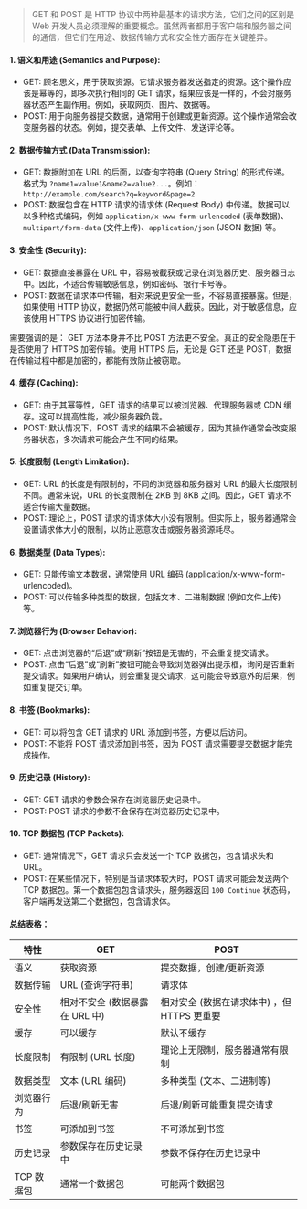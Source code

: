 > GET 和 POST 是 HTTP 协议中两种最基本的请求方法，它们之间的区别是 Web 开发人员必须理解的重要概念。虽然两者都用于客户端和服务器之间的通信，但它们在用途、数据传输方式和安全性方面存在关键差异。

#### 1. 语义和用途 (Semantics and Purpose):

- GET: 顾名思义，用于获取资源。它请求服务器发送指定的资源。这个操作应该是幂等的，即多次执行相同的 GET 请求，结果应该是一样的，不会对服务器状态产生副作用。例如，获取网页、图片、数据等。
- POST: 用于向服务器提交数据，通常用于创建或更新资源。这个操作通常会改变服务器的状态。例如，提交表单、上传文件、发送评论等。

#### 2. 数据传输方式 (Data Transmission):

- GET: 数据附加在 URL 的后面，以查询字符串 (Query String) 的形式传递。格式为 `?name1=value1&name2=value2...`。例如：`http://example.com/search?q=keyword&page=2`
- POST: 数据包含在 HTTP 请求的请求体 (Request Body) 中传递。数据可以以多种格式编码，例如 `application/x-www-form-urlencoded` (表单数据)、`multipart/form-data` (文件上传)、`application/json` (JSON 数据) 等。

#### 3. 安全性 (Security):

- GET: 数据直接暴露在 URL 中，容易被截获或记录在浏览器历史、服务器日志中。因此，不适合传输敏感信息，例如密码、银行卡号等。
- POST: 数据在请求体中传输，相对来说更安全一些，不容易直接暴露。但是，如果使用 HTTP 协议，数据仍然可能被中间人截获。因此，对于敏感信息，应该使用 HTTPS 协议进行加密传输。

需要强调的是： GET 方法本身并不比 POST 方法更不安全。真正的安全隐患在于是否使用了 HTTPS 加密传输。使用 HTTPS 后，无论是 GET 还是 POST，数据在传输过程中都是加密的，都能有效防止被窃取。

#### 4. 缓存 (Caching):

- GET: 由于其幂等性，GET 请求的结果可以被浏览器、代理服务器或 CDN 缓存。这可以提高性能，减少服务器负载。
- POST: 默认情况下，POST 请求的结果不会被缓存，因为其操作通常会改变服务器状态，多次请求可能会产生不同的结果。

#### 5. 长度限制 (Length Limitation):

- GET: URL 的长度是有限制的，不同的浏览器和服务器对 URL 的最大长度限制不同。通常来说，URL 的长度限制在 2KB 到 8KB 之间。因此，GET 请求不适合传输大量数据。
- POST: 理论上，POST 请求的请求体大小没有限制。但实际上，服务器通常会设置请求体大小的限制，以防止恶意攻击或服务器资源耗尽。

#### 6. 数据类型 (Data Types):

- GET: 只能传输文本数据，通常使用 URL 编码 (application/x-www-form-urlencoded)。
- POST: 可以传输多种类型的数据，包括文本、二进制数据 (例如文件上传) 等。

#### 7. 浏览器行为 (Browser Behavior):

- GET: 点击浏览器的“后退”或“刷新”按钮是无害的，不会重复提交请求。
- POST: 点击“后退”或“刷新”按钮可能会导致浏览器弹出提示框，询问是否重新提交请求。如果用户确认，则会重复提交请求，这可能会导致意外的后果，例如重复提交订单。

#### 8. 书签 (Bookmarks):

- GET: 可以将包含 GET 请求的 URL 添加到书签，方便以后访问。
- POST: 不能将 POST 请求添加到书签，因为 POST 请求需要提交数据才能完成操作。

#### 9. 历史记录 (History):

- GET: GET 请求的参数会保存在浏览器历史记录中。
- POST: POST 请求的参数不会保存在浏览器历史记录中。

#### 10. TCP 数据包 (TCP Packets):

- GET: 通常情况下，GET 请求只会发送一个 TCP 数据包，包含请求头和 URL。
- POST: 在某些情况下，特别是当请求体较大时，POST 请求可能会发送两个 TCP 数据包。第一个数据包包含请求头，服务器返回 `100 Continue` 状态码，客户端再发送第二个数据包，包含请求体。

#### 总结表格：

| 特性       | GET                            | POST                                        |
| ---------- | ------------------------------ | ------------------------------------------- |
| 语义       | 获取资源                       | 提交数据，创建/更新资源                     |
| 数据传输   | URL (查询字符串)               | 请求体                                      |
| 安全性     | 相对不安全 (数据暴露在 URL 中) | 相对安全 (数据在请求体中) ，但 HTTPS 更重要 |
| 缓存       | 可以缓存                       | 默认不缓存                                  |
| 长度限制   | 有限制 (URL 长度)              | 理论上无限制，服务器通常有限制              |
| 数据类型   | 文本 (URL 编码)                | 多种类型 (文本、二进制等)                   |
| 浏览器行为 | 后退/刷新无害                  | 后退/刷新可能重复提交请求                   |
| 书签       | 可添加到书签                   | 不可添加到书签                              |
| 历史记录   | 参数保存在历史记录中           | 参数不保存在历史记录中                      |
| TCP 数据包 | 通常一个数据包                 | 可能两个数据包                              |
